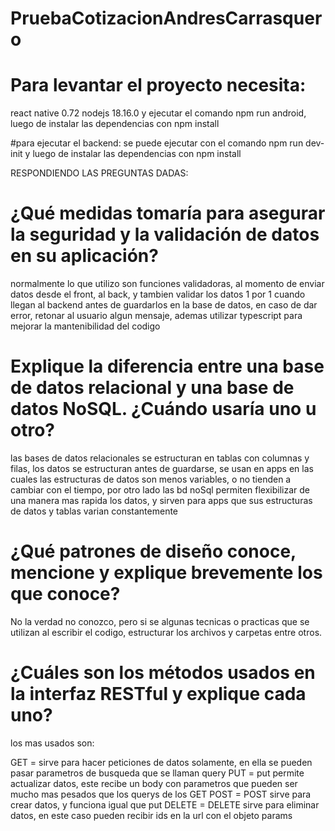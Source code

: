 # PruebaCotizacionAndresCarrasquero


# Para levantar el proyecto necesita:
react native 0.72
nodejs 18.16.0
y ejecutar el comando npm run android, luego de instalar las dependencias con npm install

#para ejecutar el backend:
se puede ejecutar con el comando npm run dev-init
y luego de instalar las dependencias con npm install


RESPONDIENDO LAS PREGUNTAS DADAS:

# ¿Qué medidas tomaría para asegurar la seguridad y la validación de datos en su aplicación?
normalmente lo que utilizo son funciones validadoras, al momento de enviar datos desde el front, al back, y tambien validar los datos 1 por 1 cuando llegan al backend antes de guardarlos en la base de datos, en caso de dar error, retonar al usuario algun mensaje, ademas utilizar typescript para mejorar la mantenibilidad del codigo


# Explique la diferencia entre una base de datos relacional y una base de datos NoSQL. ¿Cuándo usaría uno u otro?
las bases de datos relacionales se estructuran en tablas con columnas y filas, los datos se estructuran antes de guardarse, se usan en apps en las cuales las estructuras de datos son menos variables, o no tienden a cambiar con el tiempo, por otro lado las bd noSql permiten flexibilizar de una manera mas rapida los datos, y sirven para apps que sus estructuras de datos y tablas varian constantemente


# ¿Qué patrones de diseño conoce, mencione y explique brevemente los que conoce?
No la verdad no conozco, pero si se algunas tecnicas o practicas que se utilizan al escribir el codigo, estructurar los archivos y carpetas entre otros.

# ¿Cuáles son los métodos usados en la interfaz RESTful y explique cada uno?
los mas usados son:

GET = sirve para hacer peticiones de datos solamente, en ella se pueden pasar parametros de busqueda que se llaman query
PUT = put permite actualizar datos, este recibe un body con parametros que pueden ser mucho mas pesados que los querys de los GET
POST = POST sirve para crear datos, y funciona igual que put
DELETE = DELETE sirve para eliminar datos, en este caso pueden recibir ids en la url con el objeto params
